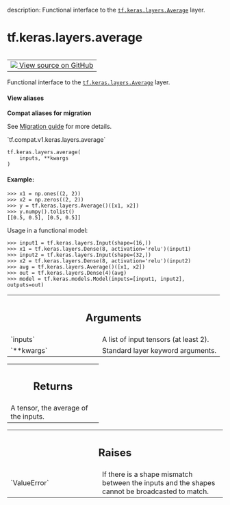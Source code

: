 description: Functional interface to the <a href="../../../tf/keras/layers/Average.md"><code>tf.keras.layers.Average</code></a> layer.

<div itemscope itemtype="http://developers.google.com/ReferenceObject">
<meta itemprop="name" content="tf.keras.layers.average" />
<meta itemprop="path" content="Stable" />
</div>

# tf.keras.layers.average

<!-- Insert buttons and diff -->

<table class="tfo-notebook-buttons tfo-api nocontent" align="left">
<td>
  <a target="_blank" href="https://github.com/tensorflow/tensorflow/blob/r2.4/tensorflow/python/keras/layers/merge.py#L817-L850">
    <img src="https://www.tensorflow.org/images/GitHub-Mark-32px.png" />
    View source on GitHub
  </a>
</td>
</table>



Functional interface to the <a href="../../../tf/keras/layers/Average.md"><code>tf.keras.layers.Average</code></a> layer.

<section class="expandable">
  <h4 class="showalways">View aliases</h4>
  <p>
<b>Compat aliases for migration</b>
<p>See
<a href="https://www.tensorflow.org/guide/migrate">Migration guide</a> for
more details.</p>
<p>`tf.compat.v1.keras.layers.average`</p>
</p>
</section>

<pre class="devsite-click-to-copy prettyprint lang-py tfo-signature-link">
<code>tf.keras.layers.average(
    inputs, **kwargs
)
</code></pre>



<!-- Placeholder for "Used in" -->


#### Example:



```
>>> x1 = np.ones((2, 2))
>>> x2 = np.zeros((2, 2))
>>> y = tf.keras.layers.Average()([x1, x2])
>>> y.numpy().tolist()
[[0.5, 0.5], [0.5, 0.5]]
```

Usage in a functional model:

```
>>> input1 = tf.keras.layers.Input(shape=(16,))
>>> x1 = tf.keras.layers.Dense(8, activation='relu')(input1)
>>> input2 = tf.keras.layers.Input(shape=(32,))
>>> x2 = tf.keras.layers.Dense(8, activation='relu')(input2)
>>> avg = tf.keras.layers.Average()([x1, x2])
>>> out = tf.keras.layers.Dense(4)(avg)
>>> model = tf.keras.models.Model(inputs=[input1, input2], outputs=out)
```

<!-- Tabular view -->
 <table class="responsive fixed orange">
<colgroup><col width="214px"><col></colgroup>
<tr><th colspan="2"><h2 class="add-link">Arguments</h2></th></tr>

<tr>
<td>
`inputs`
</td>
<td>
A list of input tensors (at least 2).
</td>
</tr><tr>
<td>
`**kwargs`
</td>
<td>
Standard layer keyword arguments.
</td>
</tr>
</table>



<!-- Tabular view -->
 <table class="responsive fixed orange">
<colgroup><col width="214px"><col></colgroup>
<tr><th colspan="2"><h2 class="add-link">Returns</h2></th></tr>
<tr class="alt">
<td colspan="2">
A tensor, the average of the inputs.
</td>
</tr>

</table>



<!-- Tabular view -->
 <table class="responsive fixed orange">
<colgroup><col width="214px"><col></colgroup>
<tr><th colspan="2"><h2 class="add-link">Raises</h2></th></tr>

<tr>
<td>
`ValueError`
</td>
<td>
If there is a shape mismatch between the inputs and the shapes
cannot be broadcasted to match.
</td>
</tr>
</table>

